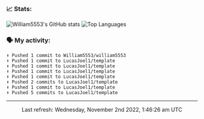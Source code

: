 ### 📈 Stats:
![William5553's GitHub stats](https://github-readme-stats.vercel.app/api?username=william5553&show_icons=true&theme=dark&include_all_commits=true&count_private=true)
![Top Languages](https://github-readme-stats.vercel.app/api/top-langs/?username=william5553&langs_count=10&layout=compact&theme=dark&include_all_commits=true&count_private=true)

### 🗣 My activity:
```
⬆️ Pushed 1 commit to William5553/william5553
⬆️ Pushed 1 commit to LucasJoel1/template
⬆️ Pushed 1 commit to LucasJoel1/template
⬆️ Pushed 1 commit to LucasJoel1/template
⬆️ Pushed 1 commit to LucasJoel1/template
⬆️ Pushed 2 commits to LucasJoel1/template
⬆️ Pushed 1 commit to LucasJoel1/template
⬆️ Pushed 5 commits to LucasJoel1/template
```

------------
<p align="center">Last refresh: Wednesday, November 2nd 2022, 1:46:26 am UTC</p>
